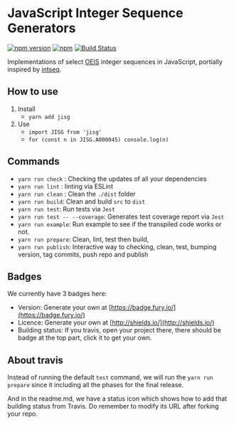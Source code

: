 # JavaScript Integer Sequence Generators

[![npm version](https://badge.fury.io/js/jisg.svg)](https://badge.fury.io/js/jisg)
[![npm](https://img.shields.io/npm/l/express.svg)](https://www.npmjs.com/package/jisg)
[![Build Status](https://travis-ci.org/acerix/jisg.svg?branch=master)](https://travis-ci.org/acerix/jisg)

Implementations of select [OEIS](http://oeis.org/) integer sequences in JavaScript, portially inspired by [intseq](https://github.com/nicross/intseq).

## How to use

1. Install
   - `yarn add jisg`
1. Use
   - `import JISG from 'jisg'`
   - `for (const n in JISG.A000045) console.log(n)`

## Commands

- `yarn run check` : Checking the updates of all your dependencies
- `yarn run lint` : linting via ESLint
- `yarn run clean` : Clean the `./dist` folder
- `yarn run build`: Clean and build `src` to `dist`
- `yarn run test`: Run tests via `Jest`
- `yarn run test -- --coverage`: Generates test coverage report via `Jest`
- `yarn run example`: Run example to see if the transpiled code works or not.
- `yarn run prepare`: Clean, lint, test then build,
- `yarn run publish`: Interactive way to checking, clean, test, bumping version, tag commits, push repo and publish

## Badges

We currently have 3 badges here:

- Version: Generate your own at [https://badge.fury.io/](https://badge.fury.io/)
- Licence: Generate your own at [http://shields.io/](http://shields.io/)
- Building status: If you travis, open your project there, there should be badge at the top part, click it to get your own.

## About travis

Instead of running the default `test` command, we will run the `yarn run prepare` since it including all the phases for the final release.

And in the readme.md, we have a status icon which shows how to add that building status from Travis. Do remember to modify its URL after forking your repo.
